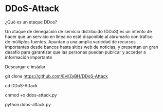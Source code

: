 # DDoS-Attack
 
 ¿Qué es un ataque DDos?
 
Un ataque de denegación de servicio distribuido (DDoS) es un intento de hacer que un servicio en línea no esté disponible al abrumarlo con tráfico de múltiples fuentes. Apuntan a una amplia variedad de recursos importantes desde bancos hasta sitios web de noticias, y presentan un gran desafío para garantizar que las personas puedan publicar y acceder a información importante

Descargar e instalar


git clone https://github.com/EvilZyBH/DDoS-Attack

cd DDoS-Attack

chmod +x ddos-attack.py

python ddos-attack.py
